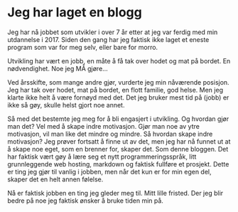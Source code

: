 # Jeg har laget en blogg

Jeg har nå jobbet som utvikler i over 7 år etter at jeg var ferdig med min utdannelse i 2017. Siden den gang har jeg faktisk ikke laget et eneste program som var for meg selv, eller bare for morro. 

Utvikling har vært en jobb, en måte å få tak over hodet og mat på bordet. En nødvendighet. Noe jeg MÅ gjøre...

Ved årsskifte, som mange andre gjør, vurderte jeg min nåværende posisjon. Jeg har tak over hodet, mat på bordet, en flott familie, god helse. Men jeg klarte ikke helt å være fornøyd med det. Det jeg bruker mest tid på (jobb) er ikke så gøy, skulle helst gjort noe annet. 

Så med det bestemte jeg meg for å bli engasjert i utvikling. Og hvordan gjør man det? Vel med å skape indre motivasjon. Gjør man noe av ytre motivasjon, vil man like det mindre og mindre. Så hvordan skape indre motivasjon? Jeg prøver fortsatt å finne ut av det, men jeg har nå funnet ut at å skape noe eget, som en brenner for, skaper det. Som denne bloggen. Det har faktisk vært gøy å lære seg et nytt programmeringsspråk, litt grunnleggende web hosting, markdown og faktisk fullføre et prosjekt. Dette er ting jeg gjør til vanlig i jobben, men når det kun er for min egen del, skaper det en helt annen følelse.

Nå er faktisk jobben en ting jeg gleder meg til. Mitt lille fristed. Der jeg blir bedre på noe jeg faktisk ønsker å bruke tiden min på. 


